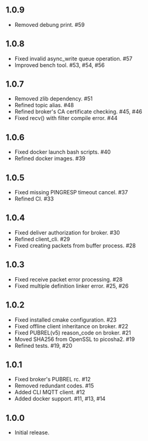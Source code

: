 ## 1.0.9
- Removed debung print. #59

## 1.0.8
- Fixed invalid async_write queue operation. #57
- Improved bench tool. #53, #54, #56

## 1.0.7
- Removed zlib dependency. #51
- Refined topic alias. #48
- Refined broker's CA certificate checking. #45, #46
- Fixed recv() with filter compile error. #44

## 1.0.6
- Fixed docker launch bash scripts. #40
- Refined docker images. #39

## 1.0.5
- Fixed missing PINGRESP timeout cancel. #37
- Refined CI. #33

## 1.0.4
- Fixed deliver authorization for broker. #30
- Refined client_cli. #29
- Fixed creating packets from buffer process. #28

## 1.0.3
- Fixed receive packet error processing.  #28
- Fixed multiple definition linker error. #25, #26

## 1.0.2
- Fixed installed cmake configuration. #23
- Fixed offline client inheritance on broker. #22
- Fixed PUBREL(v5) reason_code on broker. #21
- Moved SHA256 from OpenSSL to picosha2. #19
- Refined tests. #19, #20

## 1.0.1
- Fixed broker's PUBREL rc. #12
- Removed redundant codes. #15
- Added CLI MQTT client. #12
- Added docker support. #11, #13, #14

## 1.0.0
- Initial release.
